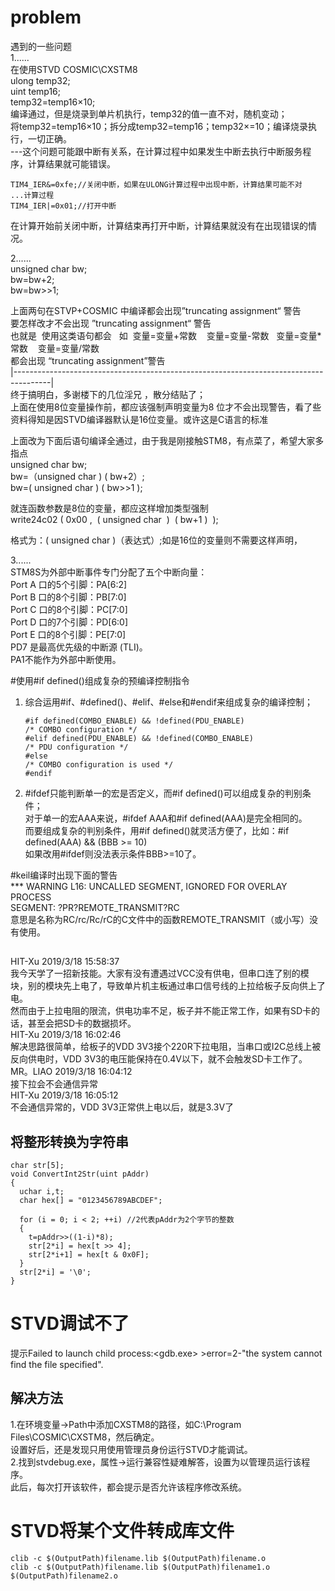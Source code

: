 # problem
遇到的一些问题  
1......  
在使用STVD COSMIC\CXSTM8  
ulong temp32;  
uint temp16;  
temp32=temp16×10;  
编译通过，但是烧录到单片机执行，temp32的值一直不对，随机变动；  
将temp32=temp16×10；拆分成temp32=temp16；temp32×=10；编译烧录执行，一切正确。  
---这个问题可能跟中断有关系，在计算过程中如果发生中断去执行中断服务程序，计算结果就可能错误。  

    TIM4_IER&=0xfe;//关闭中断，如果在ULONG计算过程中出现中断，计算结果可能不对
    ...计算过程
    TIM4_IER|=0x01;//打开中断  
在计算开始前关闭中断，计算结束再打开中断，计算结果就没有在出现错误的情况。

2......  
unsigned char bw;  
bw=bw+2;  
bw=bw>>1;  
  
上面两句在STVP+COSMIC 中编译都会出现”truncating assignment“ 警告  
要怎样改才不会出现 ”truncating assignment“ 警告  
也就是  使用这类语句都会   如  变量=变量+常数    变量=变量-常数   变量=变量\*常数    变量=变量/常数   
都会出现 “truncating assignment”警告   
|---------------------------------------------------------------------------------------|  
终于搞明白，多谢楼下的几位淫兄 ，散分结贴了；  
上面在使用8位变量操作前，都应该强制声明变量为8 位才不会出现警告，看了些资料得知是因STVD编译器默认是16位变量。或许这是C语言的标准  
  
上面改为下面后语句编译全通过，由于我是刚接触STM8，有点菜了，希望大家多指点  
unsigned char bw;  
bw=（unsigned char ) ( bw+2）;  
bw=( unsigned char ) ( bw>>1 );  
  
就连函数参数是8位的变量，都应这样增加类型强制  
write24c02 ( 0x00 ,  ( unsigned char  )  ( bw+1 )  );  
  
格式为：( unsigned char )（表达式）;如是16位的变量则不需要这样声明，   

3......  
STM8S为外部中断事件专门分配了五个中断向量：  
Port A 口的5个引脚：PA[6:2]  
Port B 口的8个引脚：PB[7:0]  
Port C 口的8个引脚：PC[7:0]  
Port D 口的7个引脚：PD[6:0]  
Port E 口的8个引脚：PE[7:0]  
PD7 是最高优先级的中断源 (TLI)。  
PA1不能作为外部中断使用。  

 #使用#if defined()组成复杂的预编译控制指令  
1. 综合运用#if、#defined()、#elif、#else和#endif来组成复杂的编译控制；  

    `#if defined(COMBO_ENABLE) && !defined(PDU_ENABLE)`  
    `/* COMBO configuration */`  
    `#elif defined(PDU_ENABLE) && !defined(COMBO_ENABLE)`  
    `/* PDU configuration */`  
    `#else`  
    `/* COMBO configuration is used */`  
    `#endif`   
2. #ifdef只能判断单一的宏是否定义，而#if defined()可以组成复杂的判别条件；  
对于单一的宏AAA来说，#ifdef AAA和#if defined(AAA)是完全相同的。  
而要组成复杂的判别条件，用#if defined()就灵活方便了，比如：#if defined(AAA) && (BBB >= 10)  
如果改用#ifdef则没法表示条件BBB>=10了。  

 #keil编译时出现下面的警告  
*** WARNING L16: UNCALLED SEGMENT, IGNORED FOR OVERLAY PROCESS  
    SEGMENT: ?PR?REMOTE_TRANSMIT?RC  
意思是名称为RC/rc/Rc/rC的C文件中的函数REMOTE_TRANSMIT（或小写）没有使用。

##
HIT-Xu 2019/3/18 15:58:37  
我今天学了一招新技能。大家有没有遭遇过VCC没有供电，但串口连了别的模块，别的模块先上电了，导致单片机主板通过串口信号线的上拉给板子反向供上了电。  
然而由于上拉电阻的限流，供电功率不足，板子并不能正常工作，如果有SD卡的话，甚至会把SD卡的数据损坏。  
HIT-Xu 2019/3/18 16:02:46  
解决思路很简单，给板子的VDD 3V3接个220R下拉电阻，当串口或I2C总线上被反向供电时，VDD 3V3的电压能保持在0.4V以下，就不会触发SD卡工作了。  
MR。LIAO 2019/3/18 16:04:12  
接下拉会不会通信异常  
HIT-Xu 2019/3/18 16:05:12  
不会通信异常的，VDD 3V3正常供上电以后，就是3.3V了  

## 将整形转换为字符串

    char str[5];
    void ConvertInt2Str(uint pAddr)
    {
      uchar i,t;
      char hex[] = "0123456789ABCDEF";

      for (i = 0; i < 2; ++i) //2代表pAddr为2个字节的整数
      {
        t=pAddr>>((1-i)*8);
        str[2*i] = hex[t >> 4];
        str[2*i+1] = hex[t & 0x0F];    
      }
      str[2*i] = '\0';
    }

 # STVD调试不了  
 提示Failed to launch child process:<gdb.exe>  >error=2-"the system cannot find the file specified".
 
 ## 解决方法  
 1.在环境变量->Path中添加CXSTM8的路径，如C:\Program Files\COSMIC\CXSTM8，然后确定。  
 设置好后，还是发现只用使用管理员身份运行STVD才能调试。  
 2.找到stvdebug.exe，属性->运行兼容性疑难解答，设置为以管理员运行该程序。  
 此后，每次打开该软件，都会提示是否允许该程序修改系统。  
 
# STVD将某个文件转成库文件

    clib -c $(OutputPath)filename.lib $(OutputPath)filename.o
    clib -c $(OutputPath)filename.lib $(OutputPath)filename1.o $(OutputPath)filename2.o

